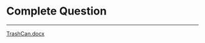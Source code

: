 # Complete Question 
***
[TrashCan.docx](https://github.com/asraimran/Trash-cans-display-using-a-two-dimensional-array/files/12208014/TrashCan.docx)
